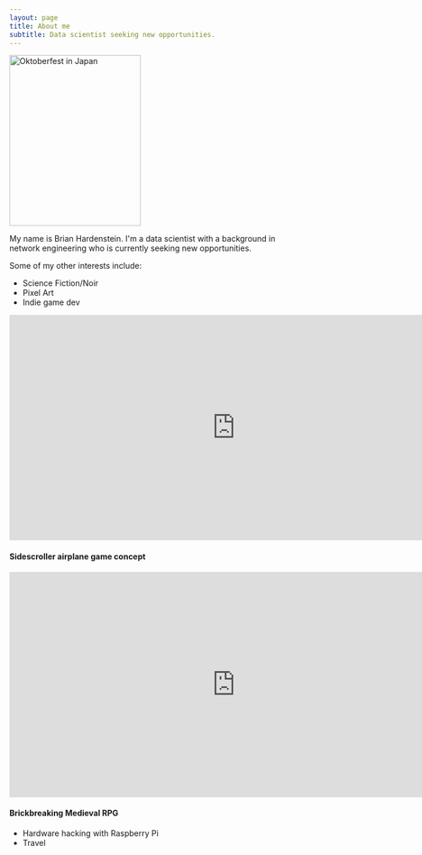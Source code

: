 ```yaml
---
layout: page
title: About me
subtitle: Data scientist seeking new opportunities.
---
```

<img src="https://raw.githubusercontent.com/pixelatedbrian/pixelatedbrian.github.io/master/img/Brian%20in%20JP%20Oktoberfest.jpg" alt="Oktoberfest in Japan" width="233" height="303">

My name is Brian Hardenstein. I'm a data scientist with a background in network engineering who is currently seeking new opportunities.

Some of my other interests include:

- Science Fiction/Noir
- Pixel Art
- Indie game dev

<iframe src='https://gfycat.com/BackLateHoverfly' frameborder='0' scrolling='no' allowfullscreen width='800' height='400'></iframe>

#### Sidescroller airplane game concept


<iframe src='https://gfycat.com/InconsequentialColossalAzurevase' frameborder='0' scrolling='no' allowfullscreen width='800' height='400'>
</iframe>

#### Brickbreaking Medieval RPG

- Hardware hacking with Raspberry Pi
- Travel

